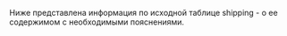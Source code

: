 Ниже представлена информация по исходной таблице shipping - о ее содержимом с необходимыми пояснениями.

